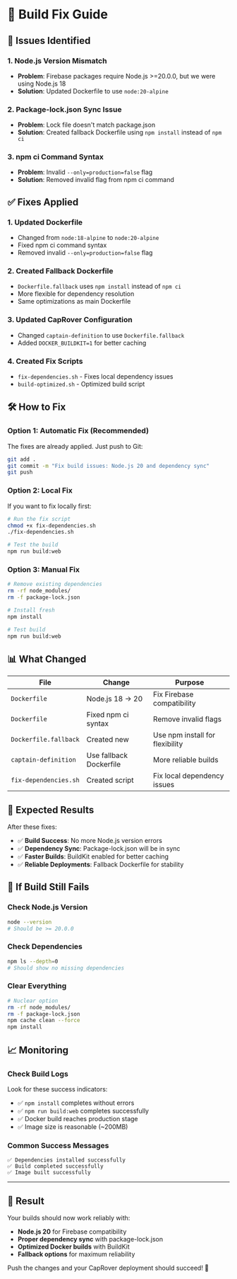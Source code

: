 # 🔧 Build Fix Guide

## 🚨 Issues Identified

### 1. **Node.js Version Mismatch**
- **Problem**: Firebase packages require Node.js >=20.0.0, but we were using Node.js 18
- **Solution**: Updated Dockerfile to use `node:20-alpine`

### 2. **Package-lock.json Sync Issue**
- **Problem**: Lock file doesn't match package.json
- **Solution**: Created fallback Dockerfile using `npm install` instead of `npm ci`

### 3. **npm ci Command Syntax**
- **Problem**: Invalid `--only=production=false` flag
- **Solution**: Removed invalid flag from npm ci command

## ✅ Fixes Applied

### 1. **Updated Dockerfile**
- Changed from `node:18-alpine` to `node:20-alpine`
- Fixed npm ci command syntax
- Removed invalid `--only=production=false` flag

### 2. **Created Fallback Dockerfile**
- `Dockerfile.fallback` uses `npm install` instead of `npm ci`
- More flexible for dependency resolution
- Same optimizations as main Dockerfile

### 3. **Updated CapRover Configuration**
- Changed `captain-definition` to use `Dockerfile.fallback`
- Added `DOCKER_BUILDKIT=1` for better caching

### 4. **Created Fix Scripts**
- `fix-dependencies.sh` - Fixes local dependency issues
- `build-optimized.sh` - Optimized build script

## 🛠️ How to Fix

### **Option 1: Automatic Fix (Recommended)**
The fixes are already applied. Just push to Git:

```bash
git add .
git commit -m "Fix build issues: Node.js 20 and dependency sync"
git push
```

### **Option 2: Local Fix**
If you want to fix locally first:

```bash
# Run the fix script
chmod +x fix-dependencies.sh
./fix-dependencies.sh

# Test the build
npm run build:web
```

### **Option 3: Manual Fix**
```bash
# Remove existing dependencies
rm -rf node_modules/
rm -f package-lock.json

# Install fresh
npm install

# Test build
npm run build:web
```

## 📊 What Changed

| File | Change | Purpose |
|------|--------|---------|
| `Dockerfile` | Node.js 18 → 20 | Fix Firebase compatibility |
| `Dockerfile` | Fixed npm ci syntax | Remove invalid flags |
| `Dockerfile.fallback` | Created new | Use npm install for flexibility |
| `captain-definition` | Use fallback Dockerfile | More reliable builds |
| `fix-dependencies.sh` | Created script | Fix local dependency issues |

## 🎯 Expected Results

After these fixes:
- ✅ **Build Success**: No more Node.js version errors
- ✅ **Dependency Sync**: Package-lock.json will be in sync
- ✅ **Faster Builds**: BuildKit enabled for better caching
- ✅ **Reliable Deployments**: Fallback Dockerfile for stability

## 🚨 If Build Still Fails

### Check Node.js Version
```bash
node --version
# Should be >= 20.0.0
```

### Check Dependencies
```bash
npm ls --depth=0
# Should show no missing dependencies
```

### Clear Everything
```bash
# Nuclear option
rm -rf node_modules/
rm -f package-lock.json
npm cache clean --force
npm install
```

## 📈 Monitoring

### Check Build Logs
Look for these success indicators:
- ✅ `npm install` completes without errors
- ✅ `npm run build:web` completes successfully
- ✅ Docker build reaches production stage
- ✅ Image size is reasonable (~200MB)

### Common Success Messages
```
✅ Dependencies installed successfully
✅ Build completed successfully
✅ Image built successfully
```

---

## 🎉 Result

Your builds should now work reliably with:
- **Node.js 20** for Firebase compatibility
- **Proper dependency sync** with package-lock.json
- **Optimized Docker builds** with BuildKit
- **Fallback options** for maximum reliability

Push the changes and your CapRover deployment should succeed! 🚀
